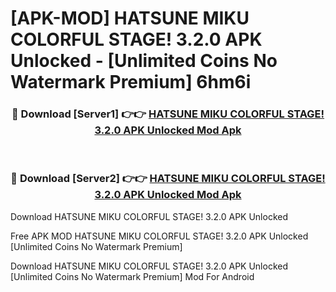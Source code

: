 # [APK-MOD] HATSUNE MIKU  COLORFUL STAGE! 3.2.0 APK Unlocked - [Unlimited Coins No Watermark Premium] 6hm6i



<div align="center">
<h3>🔴 Download [Server1] 👉👉 <a href="https://momento.my/?title=HATSUNE_MIKU__COLORFUL_STAGE!_3.2.0_APK_Unlocked">HATSUNE MIKU  COLORFUL STAGE! 3.2.0 APK Unlocked Mod Apk</a></h3><br>

<h3>🔴 Download [Server2] 👉👉 <a href="https://momento.my/?title=HATSUNE_MIKU__COLORFUL_STAGE!_3.2.0_APK_Unlocked">HATSUNE MIKU  COLORFUL STAGE! 3.2.0 APK Unlocked Mod Apk</a></h3>
</div>



Download HATSUNE MIKU  COLORFUL STAGE! 3.2.0 APK Unlocked 

Free APK MOD HATSUNE MIKU  COLORFUL STAGE! 3.2.0 APK Unlocked [Unlimited Coins No Watermark Premium]

Download HATSUNE MIKU  COLORFUL STAGE! 3.2.0 APK Unlocked [Unlimited Coins No Watermark Premium] Mod For Android
